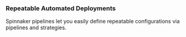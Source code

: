 ### Repeatable Automated Deployments

Spinnaker pipelines let you easily define repeatable configurations via pipelines and strategies.
